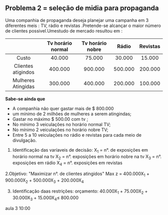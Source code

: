 ## Problema 2 = seleção de midia para propaganda 

Uma companhia de propaganda deseja planejar uma campanha em 3 diferentes meis : TV, rádio e revistas .Pretende-se alcançar o maior número de clientes possivel.Umestudo de mercado resultou em :

|  | Tv horário normal | Tv horário nobre|Rádio|Revistas|
|:------:|:--------------------:|:----------------:|:-----:|:----:|
| Custo | 40.000| 75.000|30.000|15.000|
|Clientes atigindos| 400.000| 900.000| 500.000|200.000|
|Mulheres Atingidas| 300.000| 400.000|200.000|100.000|

<strong> Sabe-se ainda que </strong>

- A companhia não quer gastar mais de $ 800.000 
- um mínimo de 2 milhôes de mulheres a serem atingindas;
- Gastar no máximo $ 500.00 com tv ;
- No mínimo 3 veiculaçôes no horário normal TV;
- No mínimo 2 veiculaçôes no horário nobre TV;
- Entre 5 a 10 veiculaçôes no rádio e revistas para cada meio de divulgação.


1. Identificaçâo das varíaveis de decisão:
X<sub>1</sub> = n°. de exposiçôes em horário normal na tv 
X<sub>2</sub> = n°. exposiçôes em horário nobre na tv 
X<sub>3</sub> = n°. exposições em rádio 
X<sub>4</sub> = n°. exposições em revistas 

2.Objetivo: "Maximizar n°. de clientes atingidos"
Max z = 400.000X<sub>1</sub> + 900.000X<sub>2</sub> + 500.000X<sub>3</sub> + 200.000X<sub>4</sub>

3. Identificaçâo daas restriçôes:
orçamento:
40.000X<sub>1</sub> + 75.000X<sub>2</sub> + 30.000X<sub>3</sub> + 15.000X<sub>4</sub>≤ 800.000




aula 3 10:00
